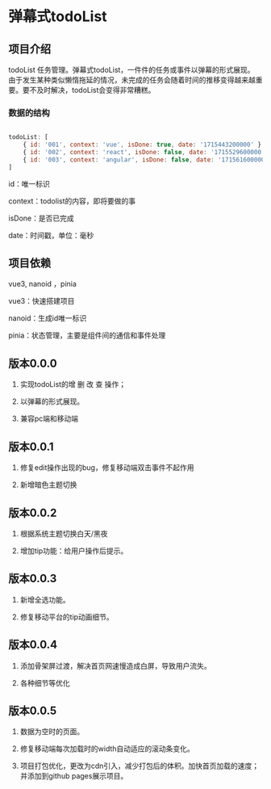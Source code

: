 # 弹幕式todoList

## 项目介绍

todoList 任务管理。弹幕式todoList，一件件的任务或事件以弹幕的形式展现。
由于发生某种类似懒惰拖延的情况，未完成的任务会随着时间的推移变得越来越重要。要不及时解决，todoList会变得非常糟糕。

### 数据的结构

```js

todoList: [
    { id: '001', context: 'vue', isDone: true, date: '1715443200000' },
    { id: '002', context: 'react', isDone: false, date: '1715529600000' },
    { id: '003', context: 'angular', isDone: false, date: '1715616000000' },
]
```

id：唯一标识

context：todolist的内容，即将要做的事

isDone：是否已完成

date：时间戳，单位：毫秒

## 项目依赖

vue3, nanoid ，pinia

vue3：快速搭建项目

nanoid：生成id唯一标识

pinia：状态管理，主要是组件间的通信和事件处理

## 版本0.0.0

1. 实现todoList的增 删 改 查 操作；

2. 以弹幕的形式展现。

3. 兼容pc端和移动端

## 版本0.0.1

1. 修复edit操作出现的bug，修复移动端双击事件不起作用

2. 新增暗色主题切换

## 版本0.0.2

1. 根据系统主题切换白天/黑夜

2. 增加tip功能：给用户操作后提示。

## 版本0.0.3

1. 新增全选功能。

2. 修复移动平台的tip动画细节。

## 版本0.0.4

1. 添加骨架屏过渡，解决首页网速慢造成白屏，导致用户流失。

2. 各种细节等优化

## 版本0.0.5

1. 数据为空时的页面。

2. 修复移动端每次加载时的width自动适应的滚动条变化。

3. 项目打包优化，更改为cdn引入，减少打包后的体积。加快首页加载的速度； 并添加到github pages展示项目。
